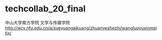 # techcollab_20_final
中山大学南方学院  文学与传媒学院 http://wcy.nfu.edu.cn/a/xueyuangaikuang/zhuanyeshezhi/wangluoyuxinmeitix/
